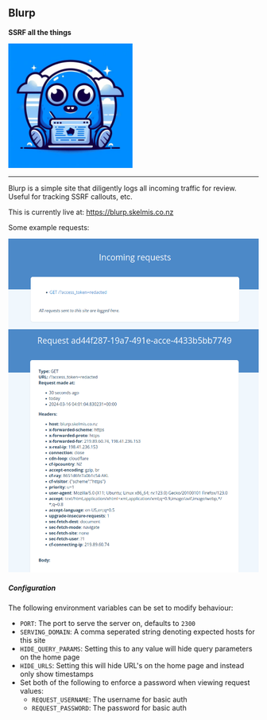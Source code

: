 Blurp
---

**SSRF all the things** 

<img src="images/logo.jpeg" alt="drawing" width="250"/>

---

Blurp is a simple site that diligently logs all incoming traffic for review. Useful for tracking SSRF callouts, etc.

This is currently live at: https://blurp.skelmis.co.nz

Some example requests:

![img.png](images/img.png)
![img_1.png](images/img_1.png)

##### Configuration

The following environment variables can be set to modify behaviour:
- `PORT`: The port to serve the server on, defaults to `2300`
- `SERVING_DOMAIN`: A comma seperated string denoting expected hosts for this site
- `HIDE_QUERY_PARAMS`: Setting this to any value will hide query parameters on the home page
- `HIDE_URLS`: Setting this will hide URL's on the home page and instead only show timestamps
- Set both of the following to enforce a password when viewing request values:
  - `REQUEST_USERNAME`: The username for basic auth
  - `REQUEST_PASSWORD`: The password for basic auth